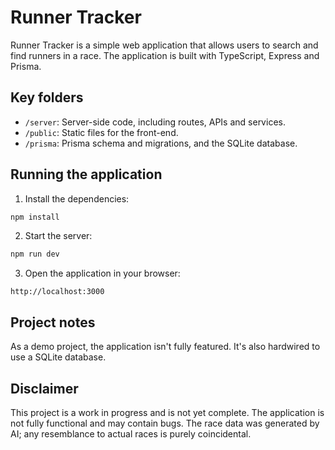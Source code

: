 # Runner Tracker

Runner Tracker is a simple web application that allows users to search and find runners in a race. The application is built with TypeScript, Express and Prisma.

## Key folders

- `/server`: Server-side code, including routes, APIs and services.
- `/public`: Static files for the front-end.
- `/prisma`: Prisma schema and migrations, and the SQLite database.

## Running the application

1. Install the dependencies:

```bash
npm install
```

2. Start the server:

```bash
npm run dev
```

3. Open the application in your browser:

```
http://localhost:3000
```

## Project notes

As a demo project, the application isn't fully featured. It's also hardwired to use a SQLite database.

## Disclaimer

This project is a work in progress and is not yet complete. The application is not fully functional and may contain bugs. The race data was generated by AI; any resemblance to actual races is purely coincidental.
